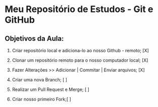 # Meu Repositório de Estudos - Git e GitHub

## Objetivos da Aula:

1. Criar repositório local e adiciona-lo ao nosso Github - remoto; [X]
  
2. Clonar um repositório remoto para o nosso computador local; [X]

3. Fazer Alterações >> Adicionar | Commitar | Enviar arquivos; [X]

4. Criar uma nova Branch; [ ]

5. Realizar um Pull Request e Merge; [ ]

6.  Criar nosso primeiro Fork;[ ]
